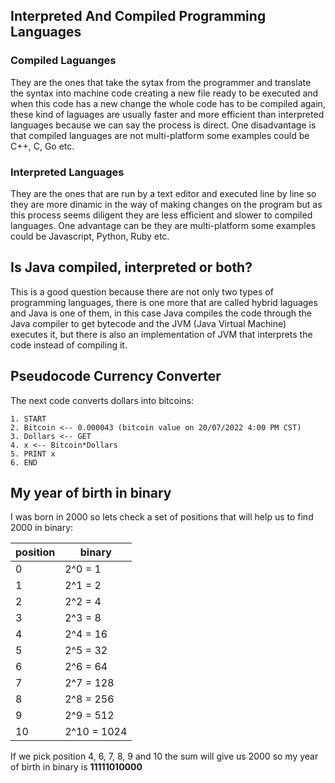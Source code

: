 ## Interpreted And Compiled Programming Languages
### Compiled Laguanges
They are the ones that take the sytax from the programmer and translate the syntax into machine code creating a new file ready to be executed and when this code has a new change the whole code has to be compiled again, these kind of laguages are usually faster and more efficient than interpreted languages because we can say the process is direct. One disadvantage is that compiled languages are not multi-platform some examples could be C++, C, Go etc.

### Interpreted Languages
They are the ones that are run by a text editor and executed line by line so they are more dinamic in the way of making changes on the program but as this process seems diligent they are less efficient and slower to compiled languages. One advantage can be they are multi-platform some examples could be Javascript, Python, Ruby etc.

## Is Java compiled, interpreted or both?

This is a good question because there are not only two types of programming languages, there is one more that are called hybrid laguages and Java is one of them, in this case Java compiles the code through the Java compiler to get bytecode and the JVM (Java Virtual Machine) executes it, but there is also an implementation of JVM that interprets the code instead of compiling it.

## Pseudocode Currency Converter
The next code converts dollars into bitcoins:


```
1. START 
2. Bitcoin <-- 0.000043 (bitcoin value on 20/07/2022 4:00 PM CST)
3. Dollars <-- GET
4. x <-- Bitcoin*Dollars
5. PRINT x
6. END
```
## My year of birth in binary

I was born in 2000 so lets check a set of positions that will help us to find 2000 in binary:

|position|binary|
|--|---|
|0|2^0 = 1|
|1|2^1 = 2|
|2|2^2 = 4|
|3|2^3 = 8|
|4|2^4 = 16|
|5|2^5 = 32|
|6|2^6 = 64|
|7|2^7 = 128|
|8|2^8 = 256|
|9|2^9 = 512|
|10|2^10 = 1024|

If we pick position 4, 6, 7, 8, 9 and 10 the sum will give us 2000 so my year of birth in binary is **11111010000**
